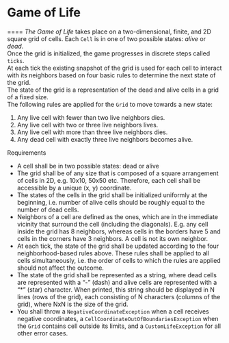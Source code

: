 # Game of Life
====
_The Game of Life_ takes place on a two-dimensional, finite, and 2D square grid of cells. Each `Cell` is in one of two possible states: _alive_ or _dead_.   
Once the grid is initialized, the game progresses in discrete steps called `ticks`.   
At each tick the existing snapshot of the grid is used for each cell to interact with its neighbors based on four basic rules to determine the next state of the grid.  
The state of the grid is a representation of the dead and alive cells in a grid of a fixed size.   
The following rules are applied for the `Grid` to move towards a new state:

1. Any live cell with fewer than two live neighbors dies.
2. Any live cell with two or three live neighbors lives.
3. Any live cell with more than three live neighbors dies.
4. Any dead cell with exactly three live neighbors becomes alive.

Requirements
- A cell shall be in two possible states: dead or alive
- The grid shall be of any size that is composed of a square arrangement of cells in 2D, e.g. 10x10, 50x50 etc. Therefore, each cell shall be accessible by a unique (x, y) coordinate.
- The states of the cells in the grid shall be initialized uniformly at the beginning, i.e. number of alive cells should be roughly equal to the number of dead cells.
- Neighbors of a cell are defined as the ones, which are in the immediate vicinity that surround the cell (including the diagonals). E.g. any cell inside the grid has 8 neighbors, whereas cells in the borders have 5 and cells in the corners have 3 neighbors. A cell is not its own neighbor.
- At each tick, the state of the grid shall be updated according to the four neighborhood-based rules above. These rules shall be applied to all cells simultaneously, i.e. the order of cells to which the rules are applied should not affect the outcome.
- The state of the grid shall be represented as a string, where dead cells are represented with a “-” (dash) and alive cells are represented with a “*” (star) character. When printed, this string should be displayed in N lines (rows of the grid), each consisting of N characters (columns of the grid), where NxN is the size of the grid.
- You shall throw a `NegativeCoordinateException` when a cell receives negative coordinates, a `CellCoordinateOutOfBoundariesException` when the `Grid` contains cell outside its limits, and a `CustomLifeException` for all other error cases.
